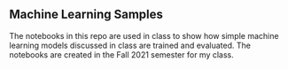 ## Machine Learning Samples
The notebooks in this repo are used in class to show how simple machine learning models 
discussed in class are trained and evaluated.
The notebooks are created in the Fall 2021 semester for my class.